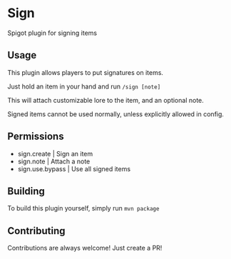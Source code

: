 # Sign
Spigot plugin for signing items

## Usage
This plugin allows players to put signatures on items.

Just hold an item in your hand and run ``/sign [note]``

This will attach customizable lore to the item, and an optional note.

Signed items cannot be used normally, unless explicitly allowed in config.

## Permissions
- sign.create | Sign an item
- sign.note | Attach a note
- sign.use.bypass | Use all signed items

## Building
To build this plugin yourself, simply run ``mvn package``

## Contributing
Contributions are always welcome! Just create a PR!
